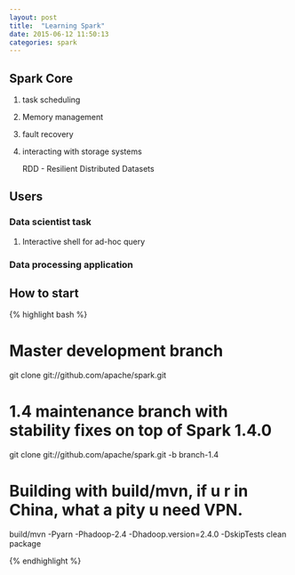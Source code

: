 ```yaml
---
layout: post
title:  "Learning Spark"
date: 2015-06-12 11:50:13
categories: spark
---
```



## Spark Core
1. task scheduling
2. Memory management
3. fault recovery
4. interacting with storage systems

    RDD - Resilient Distributed Datasets

## Users

### Data scientist task
1. Interactive shell for ad-hoc query

### Data processing application

## How to start

{% highlight bash %}

# Master development branch
git clone git://github.com/apache/spark.git

# 1.4 maintenance branch with stability fixes on top of Spark 1.4.0
git clone git://github.com/apache/spark.git -b branch-1.4

# Building with build/mvn, if u r in China, what a pity u need VPN.
build/mvn -Pyarn -Phadoop-2.4 -Dhadoop.version=2.4.0 -DskipTests clean package

{% endhighlight %}
